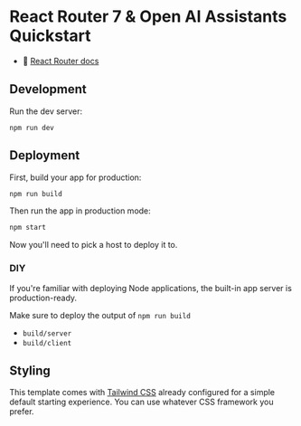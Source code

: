 # React Router 7 & Open AI Assistants Quickstart

-   📖 [React Router docs](https://reactrouter.com/dev)

## Development

Run the dev server:

```shellscript
npm run dev
```

## Deployment

First, build your app for production:

```sh
npm run build
```

Then run the app in production mode:

```sh
npm start
```

Now you'll need to pick a host to deploy it to.

### DIY

If you're familiar with deploying Node applications, the built-in app server is production-ready.

Make sure to deploy the output of `npm run build`

-   `build/server`
-   `build/client`

## Styling

This template comes with [Tailwind CSS](https://tailwindcss.com/) already configured for a simple default starting experience. You can use whatever CSS framework you prefer.
